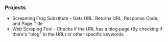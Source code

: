 ### Projects
* Screaming Frog Substitute - Gets URL. Returns URL, Response Code, and Page Title
* Web Scraping Tool - Checks if the URL has a blog page (By checking if there's "blog" in the URL) or other specific keywords
